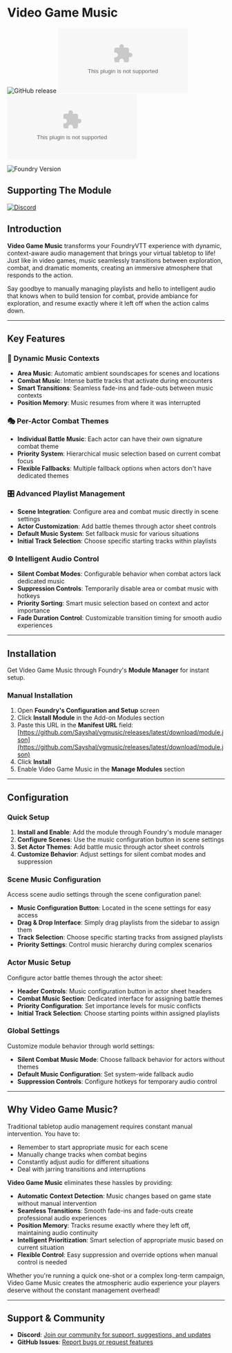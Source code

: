 # Video Game Music

![GitHub release](https://img.shields.io/github/v/release/Sayshal/vgmusic?style=for-the-badge)
![GitHub Downloads (specific asset, all releases)](https://img.shields.io/github/downloads/Sayshal/vgmusic/module.zip?style=for-the-badge&logo=foundryvirtualtabletop&logoColor=white&logoSize=auto&label=Downloads%20(Total)&color=ff144f)
![GitHub Downloads (specific asset, latest release)](https://img.shields.io/github/downloads/Sayshal/vgmusic/latest/module.zip?sort=date&style=for-the-badge&logo=foundryvirtualtabletop&logoColor=white&logoSize=auto&label=Downloads%20(Latest)&color=ff144f)

![Foundry Version](https://img.shields.io/endpoint?url=https%3A%2F%2Ffoundryshields.com%2Fversion%3Fstyle%3Dfor-the-badge%26url%3Dhttps%3A%2F%2Fgithub.com%2FSayshal%2Fvgmusic%2Freleases%2Flatest%2Fdownload%2Fmodule.json)

## Supporting The Module

[![Discord](https://dcbadge.limes.pink/api/server/PzzUwU9gdz)](https://discord.gg/PzzUwU9gdz)

## Introduction

**Video Game Music** transforms your FoundryVTT experience with dynamic, context-aware audio management that brings your virtual tabletop to life! Just like in video games, music seamlessly transitions between exploration, combat, and dramatic moments, creating an immersive atmosphere that responds to the action.

Say goodbye to manually managing playlists and hello to intelligent audio that knows when to build tension for combat, provide ambiance for exploration, and resume exactly where it left off when the action calms down.

---

## Key Features

### 🎵 **Dynamic Music Contexts**

- **Area Music**: Automatic ambient soundscapes for scenes and locations
- **Combat Music**: Intense battle tracks that activate during encounters
- **Smart Transitions**: Seamless fade-ins and fade-outs between music contexts
- **Position Memory**: Music resumes from where it was interrupted

### 🎭 **Per-Actor Combat Themes**

- **Individual Battle Music**: Each actor can have their own signature combat theme
- **Priority System**: Hierarchical music selection based on current combat focus
- **Flexible Fallbacks**: Multiple fallback options when actors don't have dedicated themes

### 🎛️ **Advanced Playlist Management**

- **Scene Integration**: Configure area and combat music directly in scene settings
- **Actor Customization**: Add battle themes through actor sheet controls
- **Default Music System**: Set fallback music for various situations
- **Initial Track Selection**: Choose specific starting tracks within playlists

### ⚙️ **Intelligent Audio Control**

- **Silent Combat Modes**: Configurable behavior when combat actors lack dedicated music
- **Suppression Controls**: Temporarily disable area or combat music with hotkeys
- **Priority Sorting**: Smart music selection based on context and actor importance
- **Fade Duration Control**: Customizable transition timing for smooth audio experiences

---

## Installation

Get Video Game Music through Foundry's **Module Manager** for instant setup.

### Manual Installation

1. Open **Foundry's Configuration and Setup** screen
2. Click **Install Module** in the Add-on Modules section
3. Paste this URL in the **Manifest URL** field: [https://github.com/Sayshal/vgmusic/releases/latest/download/module.json](https://github.com/Sayshal/vgmusic/releases/latest/download/module.json)
4. Click **Install**
5. Enable Video Game Music in the **Manage Modules** section

---

## Configuration

### Quick Setup

1. **Install and Enable**: Add the module through Foundry's module manager
2. **Configure Scenes**: Use the music configuration button in scene settings
3. **Set Actor Themes**: Add battle music through actor sheet controls
4. **Customize Behavior**: Adjust settings for silent combat modes and suppression

### Scene Music Configuration

Access scene audio settings through the scene configuration panel:

- **Music Configuration Button**: Located in the scene settings for easy access
- **Drag & Drop Interface**: Simply drag playlists from the sidebar to assign them
- **Track Selection**: Choose specific starting tracks from assigned playlists
- **Priority Settings**: Control music hierarchy during complex scenarios

### Actor Music Setup

Configure actor battle themes through the actor sheet:

- **Header Controls**: Music configuration button in actor sheet headers
- **Combat Music Section**: Dedicated interface for assigning battle themes
- **Priority Configuration**: Set importance levels for music conflicts
- **Initial Track Selection**: Choose starting points within assigned playlists

### Global Settings

Customize module behavior through world settings:

- **Silent Combat Music Mode**: Choose fallback behavior for actors without themes
- **Default Music Configuration**: Set system-wide fallback audio
- **Suppression Controls**: Configure hotkeys for temporary audio control

---

## Why Video Game Music?

Traditional tabletop audio management requires constant manual intervention. You have to:

- Remember to start appropriate music for each scene
- Manually change tracks when combat begins
- Constantly adjust audio for different situations
- Deal with jarring transitions and interruptions

**Video Game Music** eliminates these hassles by providing:

- **Automatic Context Detection**: Music changes based on game state without manual intervention
- **Seamless Transitions**: Smooth fade-ins and fade-outs create professional audio experiences
- **Position Memory**: Tracks resume exactly where they left off, maintaining audio continuity
- **Intelligent Prioritization**: Smart selection of appropriate music based on current situation
- **Flexible Control**: Easy suppression and override options when manual control is needed

Whether you're running a quick one-shot or a complex long-term campaign, Video Game Music creates the atmospheric audio experience your players deserve without the constant management overhead!

---

## Support & Community

- **Discord**: [Join our community for support, suggestions, and updates](https://discord.gg/PzzUwU9gdz)
- **GitHub Issues**: [Report bugs or request features](https://github.com/Sayshal/vgmusic/issues)

